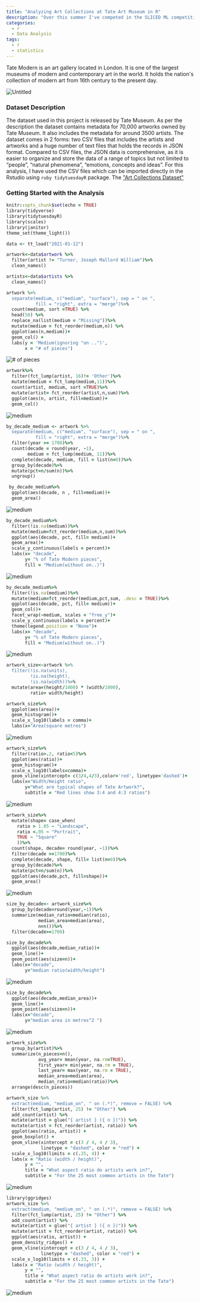 ```yaml
---
title: "Analyzing Art Collections at Tate Art Museum in R"
description: "Over this summer I've competed in the SLICED ML competition, where contestants have two hours to create a Kaggle submission. I share what I learned about competitive machine learning and R."
categories:
  - r
  - Data Analysis
tags:
  - r
  - statistics
---
```

Tate Modern is an art gallery located in London. It is one of the largest museums of modern and contemporary art in the world. It holds the nation's collection of modern art from 16th century to the present day. 

<img src="{{site.baseurl | prepend: site.url}}images/tate.png" alt="Untitled" />

### Dataset Description

The dataset used in this project is released by Tate Museum. As per the description the dataset contains metadata for 70,000 artworks owned by Tate Museum. It also includes the metadata for around 3500 artists. The dataset comes in 2 forms: two CSV files that includes the artists and artworks and a huge number of text files that holds the records in JSON format. Compared to CSV files, the JSON data is comprehensive, as it is easier to organize and store the data of a range of topics but not limited to “people”, “natural phenomena”, “emotions, concepts and ideas”. For this analysis, I have used the CSV files which can be imported directly in the Rstudio using ```ruby tidytuesdayR``` package.
The ["Art Collections Dataset"](https://github.com/rfordatascience/tidytuesday/tree/master/data/2021/2021-01-12/)

### Getting Started with the Analysis

```ruby
knitr::opts_chunk$set(echo = TRUE)
library(tidyverse)
library(tidytuesdayR)
library(scales)
library(janitor)
theme_set(theme_light())
```

```ruby
data <- tt_load("2021-01-12")
```

```ruby
artwork<-data$artwork %>%
  filter(artist != "Turner, Joseph Mallord William")%>%
  clean_names()

artists<-data$artists %>%
  clean_names()
```

```ruby
artwork %>%
  separate(medium, c("medium", "surface"), sep = " on ",
           fill = "right", extra = "merge")%>%
  count(medium, sort =TRUE) %>%
  head(50) %>%
  replace_na(list(medium = "Missing"))%>%
  mutate(medium = fct_reorder(medium,n)) %>%
  ggplot(aes(n,medium))+
  geom_col() +
  labs(y = 'Medium(ignoring "on ..")',
       x = "# of pieces")
```
<img src="{{site.baseurl | prepend: site.url}}images/tate/unnamed-chunk-4-1.png" alt="# of pieces" />

```ruby
artwork%>%
  filter(fct_lump(artist, 16)!= 'Other')%>%
  mutate(medium = fct_lump(medium,11))%>%
  count(artist, medium, sort =TRUE)%>%
  mutate(artist= fct_reorder(artist,n,sum))%>%
  ggplot(aes(n, artist, fill=medium))+
  geom_col()
```
<img src="{{site.baseurl | prepend: site.url}}images/tate/unnamed-chunk-5-1.png" alt="medium" />

```ruby
by_decade_medium <- artwork %>%
  separate(medium, c("medium", "surface"), sep = " on ",
           fill = "right", extra = "merge")%>%
  filter(year >= 1700)%>%
  count(decade = round(year, -1),
        medium = fct_lump(medium, 11))%>%
  complete(decade, medium, fill = list(n=0))%>%
  group_by(decade)%>%
  mutate(pct=n/sum(n))%>%
  ungroup()
```

```ruby
 by_decade_medium%>%
  ggplot(aes(decade, n , fill=medium))+
  geom_area()
```
<img src="{{site.baseurl | prepend: site.url}}images/tate/unnamed-chunk-7-1.png" alt="medium" />

```ruby
by_decade_medium%>%
  filter(!is.na(medium))%>%
  mutate(medium=fct_reorder(medium,n,sum))%>%
  ggplot(aes(decade, pct, fill= medium))+
  geom_area()+
  scale_y_continuous(labels = percent)+
  labs(x= "decade",
       y= "% of Tate Modern pieces",
       fill = "Medium(without on..)")
```
<img src="{{site.baseurl | prepend: site.url}}images/tate/unnamed-chunk-8-1.png" alt="medium" />

```ruby
by_decade_medium%>%
  filter(!is.na(medium))%>%
  mutate(medium=fct_reorder(medium,pct,sum, .desc = TRUE))%>%
  ggplot(aes(decade, pct, fill= medium))+
  geom_col()+
  facet_wrap(~medium, scales = "free_y")+
  scale_y_continuous(labels = percent)+
  theme(legend.position = "None")+
  labs(x= "decade",
       y= "% of Tate Modern pieces",
       fill = "Medium(without on..)")
```
<img src="{{site.baseurl | prepend: site.url}}images/tate/unnamed-chunk-9-1.png" alt="medium" />

```ruby
artwork_size<-artwork %>%
  filter(!is.na(units),
         !is.na(height),
         !is.na(width))%>%
  mutate(area=(height/1000) * (width/1000),
         ratio= width/height)

artwork_size%>%
  ggplot(aes(area))+
  geom_histogram()+
  scale_x_log10(labels = comma)+
  labs(x="Area(square metres")
```
<img src="{{site.baseurl | prepend: site.url}}images/tate/unnamed-chunk-10-1.png" alt="medium" />

```ruby
artwork_size%>%
  filter(ratio>.2, ratio<5)%>%
  ggplot(aes(ratio))+
  geom_histogram()+
  scale_x_log10(labels=comma)+
  geom_vline(xintercept= c(3/4,4/3),color='red', linetype='dashed')+
  labs(x="Width/Height ratio",
       y="What are typical shapes of Tate Artwork?",
       subtitle = "Red lines show 3:4 and 4:3 ratios")
```
<img src="{{site.baseurl | prepend: site.url}}images/tate/unnamed-chunk-11-1.png" alt="medium" />

```ruby
artwork_size%>%
  mutate(shape= case_when(
    ratio > 1.05 ~ "Landscape",
    ratio <.95 ~ "Portrait",
    TRUE ~ "Square"
    ))%>%
  count(shape, decade= round(year, -1))%>%
  filter(decade >=1700)%>%
  complete(decade, shape, fill= list(n=0))%>%
  group_by(decade)%>%
  mutate(pct=n/sum(n))%>%
  ggplot(aes(decade,pct, fill=shape))+
  geom_area()
```
<img src="{{site.baseurl | prepend: site.url}}images/tate/unnamed-chunk-12-1.png" alt="medium" />

```ruby
size_by_decade<- artwork_size%>%
  group_by(decade=round(year,-1))%>%
  summarize(median_ratio=median(ratio),
            median_area=median(area),
            n=n())%>%
  filter(decade>=1700)

size_by_decade%>%
  ggplot(aes(decade,median_ratio))+
  geom_line()+
  geom_point(aes(size=n))+
  labs(x="decade",
       y="median ratio(width/height")
```
<img src="{{site.baseurl | prepend: site.url}}images/tate/unnamed-chunk-13-1.png" alt="medium" />

```ruby
size_by_decade%>%
  ggplot(aes(decade,median_area))+
  geom_line()+
  geom_point(aes(size=n))+
  labs(x="decade",
       y="median area in metres^2 ")
```
<img src="{{site.baseurl | prepend: site.url}}images/tate/unnamed-chunk-14-1.png" alt="medium" />

```ruby
artwork_size%>%
  group_by(artist)%>%
  summarize(n_pieces=n(),
            avg_year= mean(year, na.rm=TRUE),
            first_year= min(year, na.rm = TRUE),
            last_year= max(year, na.rm = TRUE),
            median_area=median(area),
            median_ratio=median(ratio))%>%
  arrange(desc(n_pieces))

artwork_size %>%
  extract(medium, "medium_on", " on (.*)", remove = FALSE) %>%
  filter(fct_lump(artist, 25) != "Other") %>%
  add_count(artist) %>%
  mutate(artist = glue("{ artist } ({ n })")) %>%
  mutate(artist = fct_reorder(artist, ratio)) %>%
  ggplot(aes(ratio, artist)) +
  geom_boxplot() +
  geom_vline(xintercept = c(3 / 4, 4 / 3),
             linetype = "dashed", color = "red") +
  scale_x_log10(limits = c(.25, 4)) +
  labs(x = "Ratio (width / height)",
       y = "",
       title = "What aspect ratio do artists work in?",
       subtitle = "For the 25 most common artists in the Tate")
```
<img src="{{site.baseurl | prepend: site.url}}images/tate/unnamed-chunk-15-1.png" alt="medium" />

```ruby
library(ggridges)
artwork_size %>%
  extract(medium, "medium_on", " on (.*)", remove = FALSE) %>%
  filter(fct_lump(artist, 25) != "Other") %>%
  add_count(artist) %>%
  mutate(artist = glue("{ artist } ({ n })")) %>%
  mutate(artist = fct_reorder(artist, ratio)) %>%
  ggplot(aes(ratio, artist)) +
  geom_density_ridges() +
  geom_vline(xintercept = c(3 / 4, 4 / 3),
             linetype = "dashed", color = "red") +
  scale_x_log10(limits = c(.33, 3)) +
  labs(x = "Ratio (width / height)",
       y = "",
       title = "What aspect ratio do artists work in?",
       subtitle = "For the 25 most common artists in the Tate")
```
<img src="{{site.baseurl | prepend: site.url}}images/tate/unnamed-chunk-16-1.png" alt="medium" />
